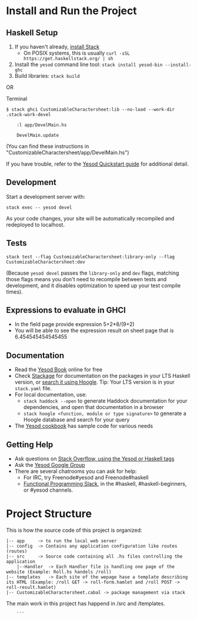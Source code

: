 # Install and Run the Project

## Haskell Setup

1. If you haven't already, [install Stack](https://haskell-lang.org/get-started)
	* On POSIX systems, this is usually `curl -sSL https://get.haskellstack.org/ | sh`
2. Install the `yesod` command line tool: `stack install yesod-bin --install-ghc`
3. Build libraries: `stack build`

OR

Terminal 

```
$ stack ghci CustomizableCharactersheet:lib --no-load --work-dir .stack-work-devel

    :l app/DevelMain.hs
    
    DevelMain.update
```
(You can find these instructions in "CustomizableCharactersheet/app/DevelMain.hs")

If you have trouble, refer to the [Yesod Quickstart guide](https://www.yesodweb.com/page/quickstart) for additional detail.

## Development

Start a development server with:

```
stack exec -- yesod devel
```

As your code changes, your site will be automatically recompiled and redeployed to localhost.

## Tests

```
stack test --flag CustomizableCharactersheet:library-only --flag CustomizableCharactersheet:dev
```

(Because `yesod devel` passes the `library-only` and `dev` flags, matching those flags means you don't need to recompile between tests and development, and it disables optimization to speed up your test compile times).

## Expressions to evaluate in GHCI

* In the field page provide expression 5+2*8/(9+2)
* You will be able to see the expression result on sheet page that is 6.454545454545455

## Documentation

* Read the [Yesod Book](https://www.yesodweb.com/book) online for free
* Check [Stackage](http://stackage.org/) for documentation on the packages in your LTS Haskell version, or [search it using Hoogle](https://www.stackage.org/lts/hoogle?q=). Tip: Your LTS version is in your `stack.yaml` file.
* For local documentation, use:
	* `stack haddock --open` to generate Haddock documentation for your dependencies, and open that documentation in a browser
	* `stack hoogle <function, module or type signature>` to generate a Hoogle database and search for your query
* The [Yesod cookbook](https://github.com/yesodweb/yesod-cookbook) has sample code for various needs

## Getting Help

* Ask questions on [Stack Overflow, using the Yesod or Haskell tags](https://stackoverflow.com/questions/tagged/yesod+haskell)
* Ask the [Yesod Google Group](https://groups.google.com/forum/#!forum/yesodweb)
* There are several chatrooms you can ask for help:
	* For IRC, try Freenode#yesod and Freenode#haskell
	* [Functional Programming Slack](https://fpchat-invite.herokuapp.com/), in the #haskell, #haskell-beginners, or #yesod channels.

# Project Structure
This is how the source code of this project is organized:

```
|-- app 	-> to run the local web server
|-- config 	-> Contains any application configuration like routes (routes)
|-- src 	-> Source code containing all .hs files controlling the application
	|--Handler 	-> Each Handler file is handling one page of the website (Example: Roll.hs handels /roll)
|-- templates 	-> Each site of the wepage hase a template describing its HTML (Example: /roll GET -> roll-form.hamlet and /roll POST -> roll-result.hamlet)
|-- CustomizableCharactersheet.cabal -> package management via stack
```

The main work in this project has happend in /src and /templates.

	    ```
